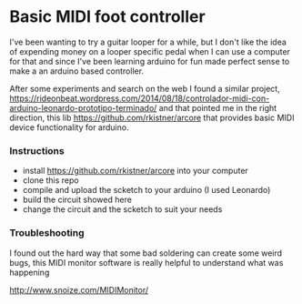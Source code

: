 Basic MIDI foot controller
==========================

I've been wanting to try a guitar looper for a while, but I don't like the idea
of expending money on a looper specific pedal when I can use a computer for that
and since I've been learning arduino for fun made perfect sense to make a
an arduino based controller.

After some experiments and search on the web I found a similar project,
https://rideonbeat.wordpress.com/2014/08/18/controlador-midi-con-arduino-leonardo-prototipo-terminado/
and that pointed me in the right direction, this lib https://github.com/rkistner/arcore that provides basic MIDI device functionality
for arduino.


### Instructions

- install https://github.com/rkistner/arcore into your computer
- clone this repo
- compile and upload the scketch to your arduino (I used Leonardo)
- build the circuit showed here
- change the circuit and the scketch to suit your needs

### Troubleshooting

I found out the hard way that some bad soldering can create some weird bugs,
this MIDI monitor software is really helpful to understand what was happening

http://www.snoize.com/MIDIMonitor/
